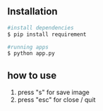## Installation


```bash
#install dependencies
$ pip install requirement

#running apps
$ python app.py
```

## how to use

1.  press "s" for save image
2.  press "esc" for close / quit